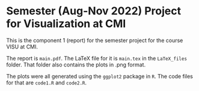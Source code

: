 # Semester (Aug-Nov 2022) Project for Visualization at CMI

This is the component 1 (report) for the semester project for the course VISU at CMI.

The report is `main.pdf`. 
The LaTeX file for it is `main.tex` in the `LaTeX_files` folder. 
That folder also contains the plots in .png format.

The plots were all generated using the `ggplot2` package in `R`. 
The code files for that are `code1.R` and `code2.R`.
